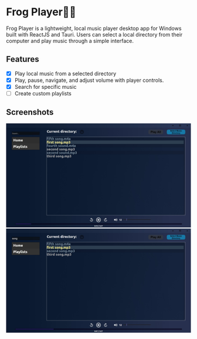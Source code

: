 # Frog Player🐸🎵

Frog Player is a lightweight, local music player desktop app for Windows built with ReactJS and Tauri. Users can select a local directory from their computer and play music through a simple interface.

## Features

- [x] Play local music from a selected directory
- [x] Play, pause, navigate, and adjust volume with player controls.
- [x] Search for specific music
- [ ] Create custom playlists

## Screenshots
<img src="images/1.jpg"/>
<img src="images/2.jpg"/>
